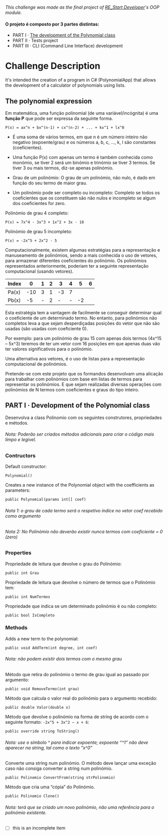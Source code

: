 *This challenge was made as the final project of [RE_Start Developer](https://pt.primaverabss.com/pt/formacao-2/acoes-em-destaque/restart/)'s OOP module.*

#### O projeto é composto por 3 partes distintas:

* PART I · [The development of the Polynomial class](https://github.com/carlosazsilva/PolynomialApp#1-development-of-the-polynomial-class)
* PART II · Tests project
* PART III · CLI (Command Line Interface) development

# Challenge Description
It's intended the creation of a program in C# (PolynomialApp) that allows the development of a calculator of polynomials using lists.

## The polynomial expression

Em matemática, uma função polinomial (de uma variável/incógnita) é uma **função P** que pode ser expressa da seguinte forma.

    P(x) = ax^n + bx^(n-1) + cx^(n-2) + ... + kx^1 + lx^0

* É uma soma de vários termos, em que n é um número inteiro não negativo (expoente/grau) e os números a, b, c, ..., k, l são constantes (coeficientes).

* Uma função P(x) com apenas um termo é também conhecida como monómio, se tiver 2 será um binómio e trinómio se tiver 3 termos. Se tiver 3 ou mais termos, diz-se apenas polinómio.

* Grau de um polinómio: O grau de um polinómio, não nulo, é dado em função do seu termo de maior grau.

* Um polinómio pode ser completo ou incompleto: Completo se todos os coeficientes que os constituem são não nulos e incompleto se algum dos coeficientes for zero.

Polinómio de grau 4 completo:

    P(x) = 7x^4 - 3x^3 + 1x^2 + 3x - 10

Polinómio de grau 5 incompleto:

    P(x) = -2x^5 + 2x^2 - 5

Computacionalmente, existem algumas estratégias para a representação e manuseamento de polinómios, sendo a mais conhecida o uso de vetores, para armazenar diferentes coeficientes do polinómio. Os polinómios representados anteriormente, poderiam ter a seguinte representação computacional (usando vetores).

Index | 0 | 1 | 2 | 3 | 4 | 5 | 6
----- | - | - | - | - | - | - | -
Pa(x) | -10 | 3 | 1 | -3 | 7 | |
Pb(x) | -5 | - | 2 | - | - | -2 |

Esta estratégia tem a vantagem de facilmente se conseguir determinar qual o coeficiente de um determinado termo. No entanto, para polinómios não completos leva a que sejam desperdiçadas posições do vetor que não são usadas (são usadas com coeficiente 0).

Por exemplo: para um polinómio de grau 15 com apenas dois termos (4x^15 – 5x^3) teremos de ter um vetor com 16 posições em que apenas duas vão ter valores significativos para o polinómio.

Uma alternativa aos vetores, é o uso de listas para a representação computacional de polinómios.

Pretende-se com este projeto que os formandos desenvolvam uma alicação para trabalhar com polinómios com base em listas de termos para representar os polinómios. E que sejam realizadas diversas operações com polinómios de N termos com coeficientes e graus do tipo inteiro.

## PART I · Development of the Polynomial class

Desenvolva a class Polinomio com os seguintes construtores, propriedades e métodos.

###### Nota: Poderão ser criados métodos adicionais para criar o código mais limpo e legível.

### Contructors

Default constructor:

    Polynomial()

Creates a new instance of the Polynomial object with the coefficients as parameters:

    public Polynomial(params int[] coef)

###### Nota 1: o grau de cada termo será o respetivo índice no vetor coef recebido como argumento
###### Nota 2: No Polinómio não deverão existir nunca termos com coeficiente = 0 (zero)

### Properties

Propriedade de leitura que devolve o grau do Polinómio:

    public int Grau

Propriedade de leitura que devolve o número de termos que o Polinómio tem:

    public int NumTermos

Propriedade que indica se um determinado polinómio é ou não completo:

    public bool IsCompleto

### Methods

Adds a new term to the polynomial:

    public void AddTerm(int degree, int coef)
    
###### Nota: não podem existir dois termos com o mesmo grau

Método que retira do polinómio o termo de grau igual ao passado por argumento:

    public void RemoveTermo(int grau)

Método que calcula o valor real do polinómio para o argumento recebido:

    public double Valor(double x)

Método que devolve o polinómio na forma de string de acordo com o seguinte formato: `-2x^5 + 3x^2 – x + 6`:

    public override string ToString()

###### Nota: use o símbolo ^ para indicar expoente; expoente “^1” não deve aparecer na string, tal como o texto “x^0”

Converte uma string num polinómio. O método deve lançar uma exceção caso não consiga converter a string num polinómio.

    public Polinomio ConvertFrom(string strPolinomio)

Método que cria uma “cópia” do Polinómio.

    public Polinomio Clone()

###### Nota: terá que se criado um novo polinómio, não uma referência para o polinómio existente.



- [ ] this is an incomplete item

<!-- Unordered and ordered list -->
<!-- * ul -->
<!-- 1. ol -->

<!-- ![GitHub Logo](/images/logo.png) -->
<!-- Format: ![Alt Text](url) -->

<!-- http://github.com - automatic! -->
<!-- [GitHub](http://github.com) -->

<!-- Quote -->
<!-- > We're living the future so -->
<!-- > the present is our past. -->

<!-- Code -->
<!-- `<addr>` element here instead. -->